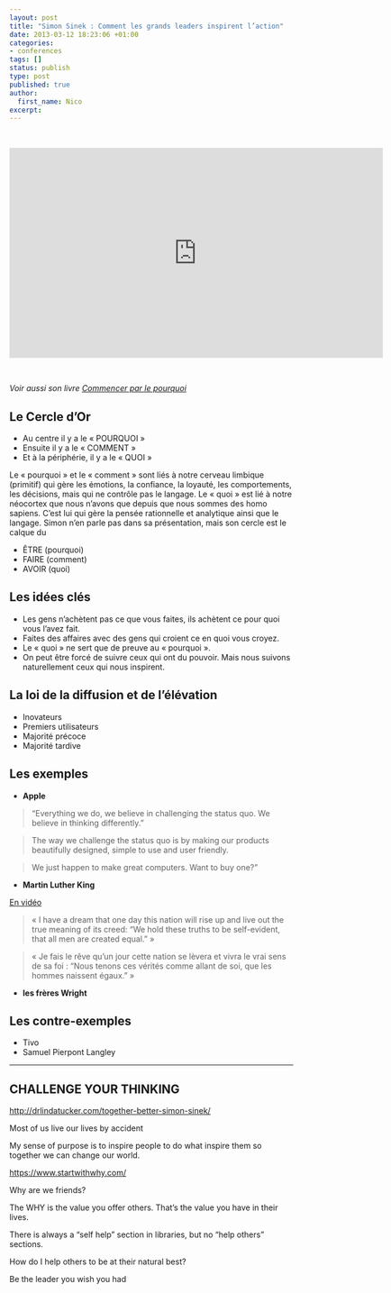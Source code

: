 ```yaml
---
layout: post
title: "Simon Sinek : Comment les grands leaders inspirent l’action"
date: 2013-03-12 18:23:06 +01:00
categories:
- conferences
tags: []
status: publish
type: post
published: true
author:
  first_name: Nico
excerpt:
---
```




&nbsp;

<iframe src="http://embed.ted.com/talks/lang/fr/simon_sinek_how_great_leaders_inspire_action.html" width="663" height="373" frameborder="0" scrolling="no" allowfullscreen="allowfullscreen"></iframe>

&nbsp;

*Voir aussi son livre [Commencer par le pourquoi](http://www.amazon.fr/dp/2923746678)*




## Le Cercle d’Or

- Au centre il y a le « POURQUOI »
- Ensuite il y a le « COMMENT »
- Et à la périphérie, il y a le « QUOI »

Le « pourquoi » et le « comment » sont liés à notre cerveau limbique (primitif) qui gère les émotions, la confiance, la loyauté, les comportements, les décisions, mais qui ne contrôle pas le langage. Le « quoi » est lié à notre néocortex que nous n’avons que depuis que nous sommes des homo sapiens. C’est lui qui gère la pensée rationnelle et analytique ainsi que le langage. Simon n’en parle pas dans sa présentation, mais son cercle est le calque du

- ÊTRE (pourquoi)
- FAIRE (comment)
- AVOIR (quoi)



## Les idées clés

- Les gens n’achètent pas ce que vous faites, ils achètent ce pour quoi vous l’avez fait.
- Faites des affaires avec des gens qui croient ce en quoi vous croyez.
- Le « quoi » ne sert que de preuve au « pourquoi ».
- On peut être forcé de suivre ceux qui ont du pouvoir. Mais nous suivons naturellement ceux qui nous inspirent.





## La loi de la diffusion et de l’élévation

- Inovateurs
- Premiers utilisateurs
- Majorité précoce
- Majorité tardive



## Les exemples


- **Apple**

> “Everything we do, we believe in challenging the status quo. We believe in thinking differently.”

> The way we challenge the status quo is by making our products beautifully designed, simple to use and user friendly.

> We just happen to make great computers. Want to buy one?”


- **Martin Luther King**

[En vidéo](https://www.youtube.com/watch?v=Wxc6iqRC-n8)

> « I have a dream that one day this nation will rise up and live out the true meaning of its creed: “We hold these truths to be self-evident, that all men are created equal.” »

> « Je fais le rêve qu’un jour cette nation se lèvera et vivra le vrai sens de sa foi : “Nous tenons ces vérités comme allant de soi, que les hommes naissent égaux.” »

- **les frères Wright**


## Les contre-exemples

- Tivo
- Samuel Pierpont Langley


---

## CHALLENGE YOUR THINKING

<http://drlindatucker.com/together-better-simon-sinek/>

Most of us live our lives by accident

My sense of purpose is to inspire people to do what inspire them so together we can change our world.

<https://www.startwithwhy.com/>

Why are we friends?

The WHY is the value you offer others. That’s the value you have in their lives.

There is always a “self help” section in libraries, but no “help others” sections.

How do I help others to be at their natural best?

Be the leader you wish you had